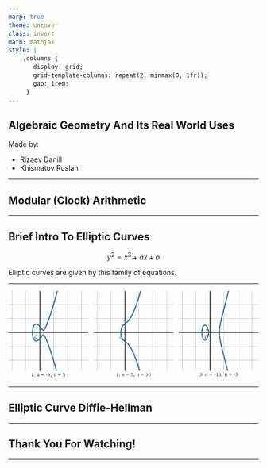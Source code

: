 ```yaml
---
marp: true
theme: uncover
class: invert
math: mathjax
style: |
    .columns {
       display: grid;
       grid-template-columns: repeat(2, minmax(0, 1fr));
       gap: 1rem;
     }
---
```


## Algebraic Geometry And Its Real World Uses

Made by:

-   Rizaev Daniil
-   Khismatov Ruslan

---

## Modular (Clock) Arithmetic

---

## Brief Intro To Elliptic Curves

$$ y^2 = x^3 + ax + b $$

Elliptic curves are given by this family of equations.

---

![](images2.jpg)

---

## Elliptic Curve Diffie-Hellman

---

## Thank You For Watching!

---
